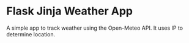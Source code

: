 # Flask Jinja Weather App
A simple app to track weather using the Open-Meteo API. It uses IP to determine location.

